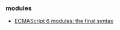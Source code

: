 ### modules
- [ECMAScript 6 modules: the final syntax](http://www.2ality.com/2014/09/es6-modules-final.html)